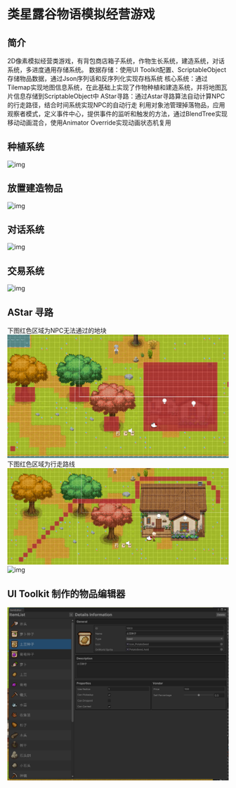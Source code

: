 # 类星露谷物语模拟经营游戏

## 简介
2D像素模拟经营类游戏，有背包商店箱子系统，作物生长系统，建造系统，对话系统，多进度通用存储系统。
数据存储：使用UI Toolkit配置、ScriptableObject存储物品数据，通过Json序列话和反序列化实现存档系统
核心系统：通过Tilemap实现地图信息系统，在此基础上实现了作物种植和建造系统，并将地图瓦片信息存储到ScriptableObject中
AStar寻路：通过Astar寻路算法自动计算NPC的行走路径，结合时间系统实现NPC的自动行走
利用对象池管理掉落物品，应用观察者模式，定义事件中心，提供事件的监听和触发的方法，通过BlendTree实现移动动画混合，使用Animator Override实现动画状态机复用

## 种植系统

![img](res/1.种植.gif)

## 放置建造物品

![img](res/2.放置物品%20.gif)

## 对话系统

![img](res/3.对话系统%20.gif)

## 交易系统

![img](res/4.交易系统%20.gif)

## AStar 寻路
下图红色区域为NPC无法通过的地块
![img](res/astar.png)
下图红色区域为行走路线
![img](res/astar2.png)
![img](res/5.NPC寻路%20.gif)

## UI Toolkit 制作的物品编辑器

![img](res/UIToolkit.png)
